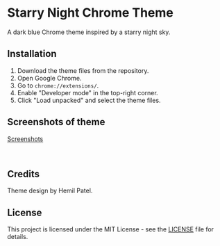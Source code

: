 # Starry Night Chrome Theme

A dark blue Chrome theme inspired by a starry night sky.

## Installation

1. Download the theme files from the repository.
2. Open Google Chrome.
3. Go to `chrome://extensions/`.
4. Enable "Developer mode" in the top-right corner.
5. Click "Load unpacked" and select the theme files.

## Screenshots of theme

[Screenshots](https://drive.google.com/drive/folders/16RmS3-Xp_QNe9DE4sYfVjJ0_m_PJd4sR?usp=drive_link)

</br>

## Credits

Theme design by Hemil Patel.

## License

This project is licensed under the MIT License - see the [LICENSE](LICENSE) file for details.
